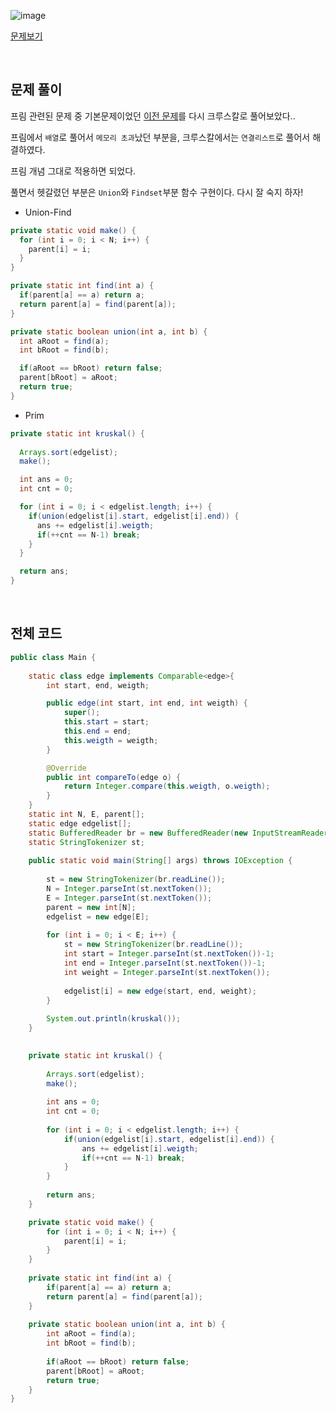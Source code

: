 
![image](https://user-images.githubusercontent.com/62600984/124310102-adb05280-dba6-11eb-82a4-118c18d6ee1d.png)

[문제보기](https://www.acmicpc.net/problem/1197)

<br>

## 문제 풀이

프림 관련된 문제 중 기본문제이었던 [이전 문제](https://github.com/SSAFY-5th-GwanJu-4C-Algorithms/Algorithm_basic/blob/main/seongaeee/Prim/%EB%B0%B1%EC%A4%80_%EA%B3%A8%EB%93%9C4_%EC%B5%9C%EC%86%8C%EC%8A%A4%ED%8C%A8%EB%8B%9D%ED%8A%B8%EB%A6%AC_%EB%A9%94%EB%AA%A8%EB%A6%AC%EC%B4%88%EA%B3%BC.md)를 다시 크루스칼로 풀어보았다..

프림에서 `배열`로 풀어서 `메모리 초과`났던 부분을, 크루스칼에서는 `연결리스트`로 풀어서 해결하였다.

프림 개념 그대로 적용하면 되었다.

풀면서 헷갈렸던 부분은 `Union`와 `Findset`부분 함수 구현이다. 다시 잘 숙지 하자!

- Union-Find

```java
private static void make() {
  for (int i = 0; i < N; i++) {
    parent[i] = i;
  }
}

private static int find(int a) {
  if(parent[a] == a) return a;
  return parent[a] = find(parent[a]);
}

private static boolean union(int a, int b) {
  int aRoot = find(a);
  int bRoot = find(b);

  if(aRoot == bRoot) return false;
  parent[bRoot] = aRoot;
  return true;
}
```

- Prim
```java
private static int kruskal() {
		
  Arrays.sort(edgelist);
  make();

  int ans = 0;
  int cnt = 0;

  for (int i = 0; i < edgelist.length; i++) {
    if(union(edgelist[i].start, edgelist[i].end)) {
      ans += edgelist[i].weigth;
      if(++cnt == N-1) break;
    }
  }

  return ans;
}
```

<br>

## 전체 코드

```java
public class Main {
	
	static class edge implements Comparable<edge>{
		int start, end, weigth;

		public edge(int start, int end, int weigth) {
			super();
			this.start = start;
			this.end = end;
			this.weigth = weigth;
		}

		@Override
		public int compareTo(edge o) {
			return Integer.compare(this.weigth, o.weigth);
		}
	}
	static int N, E, parent[];
	static edge edgelist[];
	static BufferedReader br = new BufferedReader(new InputStreamReader(System.in));
	static StringTokenizer st;
	
	public static void main(String[] args) throws IOException {
		
		st = new StringTokenizer(br.readLine());
		N = Integer.parseInt(st.nextToken());
		E = Integer.parseInt(st.nextToken());
		parent = new int[N];
		edgelist = new edge[E];
		
		for (int i = 0; i < E; i++) {
			st = new StringTokenizer(br.readLine());
			int start = Integer.parseInt(st.nextToken())-1;
			int end = Integer.parseInt(st.nextToken())-1;
			int weight = Integer.parseInt(st.nextToken());
		
			edgelist[i] = new edge(start, end, weight);
		}
		
		System.out.println(kruskal());
	}

	
	private static int kruskal() {
		
		Arrays.sort(edgelist);
		make();
		
		int ans = 0;
		int cnt = 0;
		
		for (int i = 0; i < edgelist.length; i++) {
			if(union(edgelist[i].start, edgelist[i].end)) {
				ans += edgelist[i].weigth;
				if(++cnt == N-1) break;
			}
		}
	
		return ans;
	}

	private static void make() {
		for (int i = 0; i < N; i++) {
			parent[i] = i;
		}
	}
		
	private static int find(int a) {
		if(parent[a] == a) return a;
		return parent[a] = find(parent[a]);
	}
	
	private static boolean union(int a, int b) {
		int aRoot = find(a);
		int bRoot = find(b);
		
		if(aRoot == bRoot) return false;
		parent[bRoot] = aRoot;
		return true;
	}
}
```

